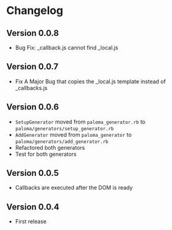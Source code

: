 Changelog
=

Version 0.0.8
-
* Bug Fix: _callback.js cannot find _local.js

Version 0.0.7
-
* Fix A Major Bug that copies the _local.js template instead of _callbacks.js

Version 0.0.6
-
* `SetupGenerator` moved from `paloma_generator.rb` to `paloma/generators/setup_generator.rb`
* `AddGenerator` moved from `paloma_generator` to `paloma/generators/add_generator.rb`
* Refactored both generators
* Test for both generators

Version 0.0.5
-
* Callbacks are executed after the DOM is ready

Version 0.0.4
-
* First release
